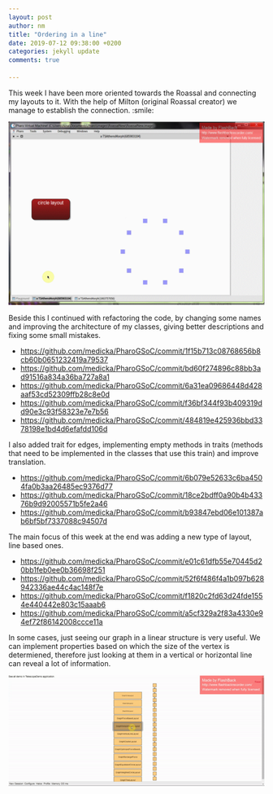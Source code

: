 ```yaml
---
layout: post
author: nm
title: "Ordering in a line"
date: 2019-07-12 09:38:00 +0200
categories: jekyll update
comments: true

---
```


<p>This week I have been more oriented towards the Roassal and connecting my layouts to it. With the help of Milton (original Roassal creator) we manage to establish the connection. :smile: </p>

![](/images/RoassalGif.gif)

<p>Beside this I continued with refactoring the code, by changing some names and improving the architecture of my classes, giving better descriptions and fixing some small mistakes.</p>

- <https://github.com/medicka/PharoGSoC/commit/1f15b713c08768656b8cb60b0651232419a79537>
- <https://github.com/medicka/PharoGSoC/commit/bd60f274896c88bb3ad91516a834a36ba727a8a1>
- <https://github.com/medicka/PharoGSoC/commit/6a31ea09686448d428aaf53cd52309ffb28c8e0d>
- <https://github.com/medicka/PharoGSoC/commit/f36bf344f93b409319dd90e3c93f58323e7e7b56>
- <https://github.com/medicka/PharoGSoC/commit/484819e425936bbd3378198e1bd4d6efafdd106d>


<p>I also added trait for edges, implementing empty methods in traits (methods that need to be implemented in the classes that use this train) and improve translation. </p>

- <https://github.com/medicka/PharoGSoC/commit/6b079e52633c6ba4504fa0b3aa26485ec9376d77>
- <https://github.com/medicka/PharoGSoC/commit/18ce2bdff0a90b4b43376b9d92005571b5fe2a46>
- <https://github.com/medicka/PharoGSoC/commit/b93847ebd06e101387ab6bf5bf7337088c94507d>

<p>The main focus of this week at the end was adding a new type of layout, line based ones. </p>

- <https://github.com/medicka/PharoGSoC/commit/e01c61dfb55e70445d20bb1feb0ee0b36698f251>
- <https://github.com/medicka/PharoGSoC/commit/52f6f486f4a1b097b628942336ae44c4ac148f7e>
- <https://github.com/medicka/PharoGSoC/commit/f1820c2fd63d24fde1554e440442e803c15aaab6>
- <https://github.com/medicka/PharoGSoC/commit/a5cf329a2f83a4330e94ef72f86142008ccce11a>

<p>In some cases, just seeing our graph in a linear structure is very useful. We can implement properties based on which the size of the vertex is determiened, therefore just looking at them in a vertical or horizontal line can reveal a lot of information. </p>

![](/images/HorizVertic.gif)

